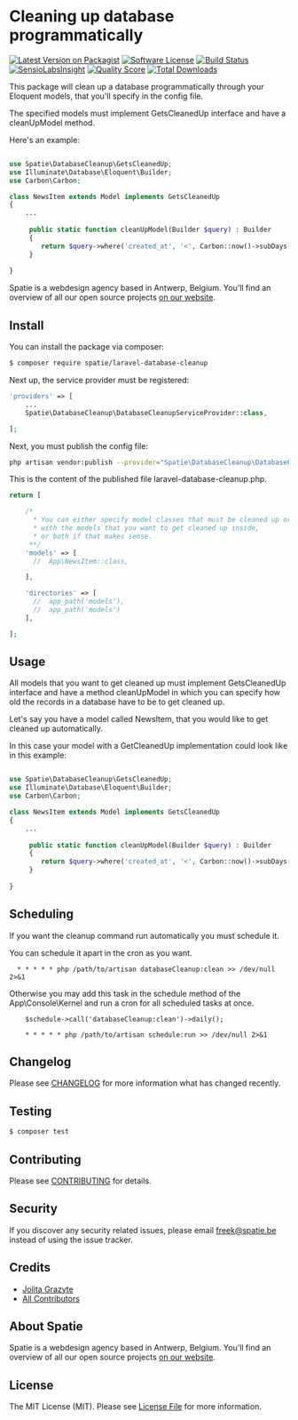 # Cleaning up database programmatically

[![Latest Version on Packagist](https://img.shields.io/packagist/v/spatie/laravel-database-cleanup.svg?style=flat-square)](https://packagist.org/packages/spatie/laravel-database-cleanup)
[![Software License](https://img.shields.io/badge/license-MIT-brightgreen.svg?style=flat-square)](LICENSE.md)
[![Build Status](https://img.shields.io/travis/spatie/laravel-database-cleanup/master.svg?style=flat-square)](https://travis-ci.org/spatie/laravel-database-cleanup)
[![SensioLabsInsight](https://img.shields.io/sensiolabs/i/xxxxxxxxx.svg?style=flat-square)](https://insight.sensiolabs.com/projects/xxxxxxxxx)
[![Quality Score](https://img.shields.io/scrutinizer/g/spatie/laravel-database-cleanup.svg?style=flat-square)](https://scrutinizer-ci.com/g/spatie/laravel-database-cleanup)
[![Total Downloads](https://img.shields.io/packagist/dt/spatie/laravel-database-cleanup.svg?style=flat-square)](https://packagist.org/packages/spatie/laravel-database-cleanup)

This package will clean up a database programmatically through your Eloquent models, that you'll specify in the config file. 

The specified models must implement GetsCleanedUp interface and have a cleanUpModel method.

Here's an example:

``` php

use Spatie\DatabaseCleanup\GetsCleanedUp;
use Illuminate\Database\Eloquent\Builder;
use Carbon\Carbon;

class NewsItem extends Model implements GetsCleanedUp
{
    ...
    
     public static function cleanUpModel(Builder $query) : Builder
     {
        return $query->where('created_at', '<', Carbon::now()->subDays(365));
     }
    
}
```

Spatie is a webdesign agency based in Antwerp, Belgium. You'll find an overview of all our open source projects [on our website](https://spatie.be/opensource).

## Install

You can install the package via composer:
``` bash
$ composer require spatie/laravel-database-cleanup
```

Next up, the service provider must be registered:

```php
'providers' => [
    ...
    Spatie\DatabaseCleanup\DatabaseCleanupServiceProvider::class,

];
```
Next, you must publish the config file:

```bash
php artisan vendor:publish --provider="Spatie\DatabaseCleanup\DatabaseCleanupServiceProvider"
```

This is the content of the published file laravel-database-cleanup.php.
```php
return [

    /*
      * You can either specify model classes that must be cleaned up or a directory 
      * with the models that you want to get cleaned up inside,
      * or both if that makes sense.
     **/
    'models' => [
      //  App\NewsItem::class,

    ],

    'directories' => [
      //  app_path('models'),
      //  app_path('models')
    ],

];
```

## Usage
All models that you want to get cleaned up must implement GetsCleanedUp interface and have a method cleanUpModel 
in which you can specify how old the records in a database have to be to get cleaned up.

Let's say you have a model called NewsItem, that you would like to get cleaned up automatically.
 
In this case your model with a GetCleanedUp implementation could look like in this example:

``` php

use Spatie\DatabaseCleanup\GetsCleanedUp;
use Illuminate\Database\Eloquent\Builder;
use Carbon\Carbon;

class NewsItem extends Model implements GetsCleanedUp
{
    ...
    
     public static function cleanUpModel(Builder $query) : Builder
     {
        return $query->where('created_at', '<', Carbon::now()->subDays(365));
     }
    
}
```
## Scheduling
If you want the cleanup command run automatically you must schedule it.

You can schedule it apart in the cron as you want.
 
```
  * * * * * php /path/to/artisan databaseCleanup:clean >> /dev/null 2>&1
```
Otherwise you may add this task in the schedule method of the App\Console\Kernel and run a cron for all scheduled tasks at once.
```
    $schedule->call('databaseCleanup:clean')->daily();
    
    * * * * * php /path/to/artisan schedule:run >> /dev/null 2>&1
```


## Changelog

Please see [CHANGELOG](CHANGELOG.md) for more information what has changed recently.

## Testing

``` bash
$ composer test
```

## Contributing

Please see [CONTRIBUTING](.github/CONTRIBUTING.md) for details.

## Security

If you discover any security related issues, please email freek@spatie.be instead of using the issue tracker.

## Credits

- [Jolita Grazyte](https://github.com/JolitaGrazyte)
- [All Contributors](../../contributors)

## About Spatie
Spatie is a webdesign agency based in Antwerp, Belgium. You'll find an overview of all our open source projects [on our website](https://spatie.be/opensource).

## License

The MIT License (MIT). Please see [License File](LICENSE.md) for more information.
